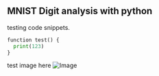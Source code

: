 ## MNIST Digit analysis with python


testing code snippets.
```python
function test() {
  print(123)
}
```

test image here
![Image](https://cdn.pixabay.com/photo/2017/09/08/19/05/a-2729782_960_720.png)


